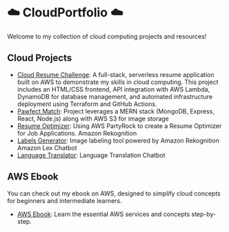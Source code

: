 # ☁️ CloudPortfolio ☁️

Welcome to my collection of cloud computing projects and resources!

## Cloud Projects
- [Cloud Resume Challenge](https://github.com/your-username/cloud-project1): 
A full-stack, serverless resume application built on AWS to demonstrate my skills in cloud computing. This project includes an HTML/CSS frontend, API integration with AWS Lambda, DynamoDB for database management, and automated infrastructure deployment using Terraform and GitHub Actions.
- [Pawfect Match](https://github.com/TaylorDJones11/PawfectMatch): Project leverages a MERN stack (MongoDB, Express, React, Node.js) along with AWS S3 for image storage
- [Resume Optimizer](https://lnkd.in/gjKGfcEm): Using AWS PartyRock to create a Resume Optimizer for Job Applications.
Amazon Rekognition
- [Labels Generator](https://github.com/TaylorDJones11/AWSRekognition): Image labeling tool powered by Amazon Rekognition
Amazon Lex Chatbot
- [Language Translator](https://github.com/TaylorDJones11/LanguageBot): Language Translation Chatbot
  
## AWS Ebook
You can check out my ebook on AWS, designed to simplify cloud concepts for beginners and intermediate learners.

- [AWS Ebook](http://bit.ly/4hezfUp): Learn the essential AWS services and concepts step-by-step.
